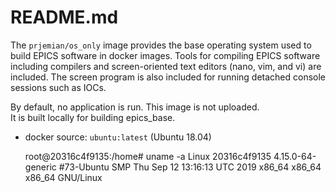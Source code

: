 # README.md

The `prjemian/os_only` image provides the base operating
system used to build EPICS software in docker images.
Tools for compiling EPICS software including compilers and
screen-oriented text editors (nano, vim, and vi) are included.
The screen program is also included for running detached console
sessions such as IOCs.

By default, no application is run.
This image is not uploaded.  
It is built locally for building epics_base.

* docker source: `ubuntu:latest` (Ubuntu 18.04)

    root@20316c4f9135:/home# uname -a
    Linux 20316c4f9135 4.15.0-64-generic #73-Ubuntu SMP Thu Sep 12 13:16:13 UTC 2019 x86_64 x86_64 x86_64 GNU/Linux

